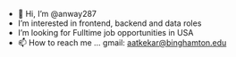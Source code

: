 - 👋 Hi, I’m @anway287
- I’m interested in frontend, backend and data roles
- I’m looking for Fulltime job opportunities in USA 
- 📫 How to reach me ... gmail: aatkekar@binghamton.edu
  

<!---
anway287/anway287 is a ✨ special ✨ repository because its `README.md` (this file) appears on your GitHub profile.
You can click the Preview link to take a look at your changes.
--->
